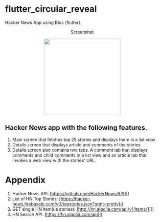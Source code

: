 # flutter_circular_reveal

Hacker News App using Bloc (flutter).

<p align="center">
Screenshot
</p>
<p align="center">
  <img src="assets/image1 4.jpeg.gif" width="250"/>
</p>

## Hacker News app with the following features. 
1. Main screen that fetches top 25 stories and displays them in a list view
2. Details screen that displays article and comments of the stories
3. Details screen also contains two tabs. A comment tab that displays comments and child comments in a list view
and an article tab that invokes a web view with the stories' URL.


# Appendix
1. Hacker News API: [https://github.com/HackerNews/API]()
2. List of HN Top Stories: [https://hacker-news.firebaseio.com/v0/topstories.json?print=pretty]()
3. GET single HN item(i.e stories): [http://hn.algolia.com/api/v1/items/1]()
4. HN Search API: [https://hn.algolia.com/api]()
